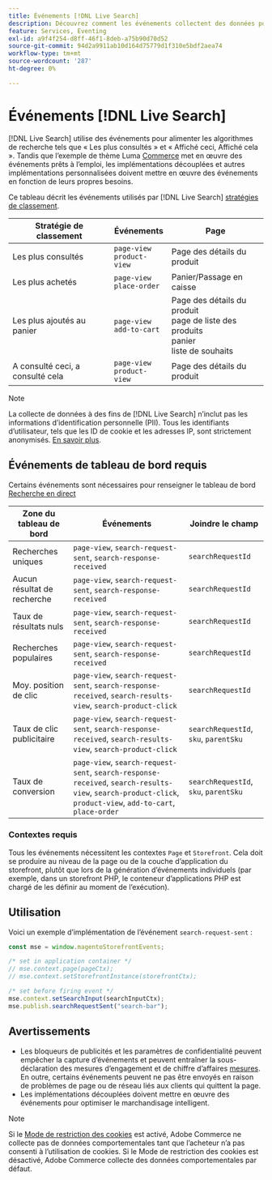 ```yaml
---
title: Événements [!DNL Live Search]
description: Découvrez comment les événements collectent des données pour  [!DNL Live Search].
feature: Services, Eventing
exl-id: a9f4f254-d8ff-46f1-8deb-a75b90d70d52
source-git-commit: 94d2a9911ab10d164d75779d1f310e5bdf2aea74
workflow-type: tm+mt
source-wordcount: '287'
ht-degree: 0%

---
```


# Événements [!DNL Live Search]

[!DNL Live Search] utilise des événements pour alimenter les algorithmes de recherche tels que « Les plus consultés » et « Affiché ceci, Affiché cela ». Tandis que l’exemple de thème Luma [Commerce](https://experienceleague.adobe.com/en/docs/commerce-admin/content-design/design/themes/themes#the-default-theme) met en œuvre des événements prêts à l’emploi, les implémentations découplées et autres implémentations personnalisées doivent mettre en œuvre des événements en fonction de leurs propres besoins.

Ce tableau décrit les événements utilisés par [!DNL Live Search] [stratégies de classement](rules-add.md#intelligent-ranking).

| Stratégie de classement | Événements | Page |
| --- | --- | --- |
| Les plus consultés | `page-view`<br>`product-view` | Page des détails du produit |
| Les plus achetés | `page-view`<br>`place-order` | Panier/Passage en caisse |
| Les plus ajoutés au panier | `page-view`<br>`add-to-cart` | Page des détails du produit<br>page de liste des produits<br>panier<br>liste de souhaits |
| A consulté ceci, a consulté cela | `page-view`<br>`product-view` | Page des détails du produit |

>[!NOTE]
>
>La collecte de données à des fins de [!DNL Live Search] n’inclut pas les informations d’identification personnelle (PII). Tous les identifiants d’utilisateur, tels que les ID de cookie et les adresses IP, sont strictement anonymisés. [En savoir plus](https://www.adobe.com/privacy/experience-cloud.html).

## Événements de tableau de bord requis

Certains événements sont nécessaires pour renseigner le tableau de bord [Recherche en direct](performance.md)

| Zone du tableau de bord | Événements | Joindre le champ |
| ------------------- | ------------- | ---------- |
| Recherches uniques | `page-view`, `search-request-sent`, `search-response-received` | `searchRequestId` |
| Aucun résultat de recherche | `page-view`, `search-request-sent`, `search-response-received` | `searchRequestId` |
| Taux de résultats nuls | `page-view`, `search-request-sent`, `search-response-received` | `searchRequestId` |
| Recherches populaires | `page-view`, `search-request-sent`, `search-response-received` | `searchRequestId` |
| Moy. position de clic | `page-view`, `search-request-sent`, `search-response-received`, `search-results-view`, `search-product-click` | `searchRequestId` |
| Taux de clic publicitaire | `page-view`, `search-request-sent`, `search-response-received`, `search-results-view`, `search-product-click` | `searchRequestId`, `sku`, `parentSku` |
| Taux de conversion | `page-view`, `search-request-sent`, `search-response-received`, `search-results-view`, `search-product-click`, `product-view`, `add-to-cart`, `place-order` | `searchRequestId`, `sku`, `parentSku` |

### Contextes requis

Tous les événements nécessitent les contextes `Page` et `Storefront`. Cela doit se produire au niveau de la page ou de la couche d’application du storefront, plutôt que lors de la génération d’événements individuels (par exemple, dans un storefront PHP, le conteneur d’applications PHP est chargé de les définir au moment de l’exécution).

## Utilisation

Voici un exemple d’implémentation de l’événement `search-request-sent` :

```javascript
const mse = window.magentoStorefrontEvents;

/* set in application container */
// mse.context.page(pageCtx);
// mse.context.setStorefrontInstance(storefrontCtx);

/* set before firing event */
mse.context.setSearchInput(searchInputCtx);
mse.publish.searchRequestSent("search-bar");
```

## Avertissements

- Les bloqueurs de publicités et les paramètres de confidentialité peuvent empêcher la capture d’événements et peuvent entraîner la sous-déclaration des mesures d’engagement et de chiffre d’affaires [mesures](performance.md). En outre, certains événements peuvent ne pas être envoyés en raison de problèmes de page ou de réseau liés aux clients qui quittent la page.
- Les implémentations découplées doivent mettre en œuvre des événements pour optimiser le marchandisage intelligent.

>[!NOTE]
>
>Si le [Mode de restriction des cookies](https://experienceleague.adobe.com/docs/commerce-admin/start/compliance/privacy/compliance-cookie-law.html) est activé, Adobe Commerce ne collecte pas de données comportementales tant que l’acheteur n’a pas consenti à l’utilisation de cookies. Si le Mode de restriction des cookies est désactivé, Adobe Commerce collecte des données comportementales par défaut.
